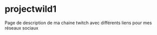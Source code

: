 # projectwild1
Page de description de ma chaine twitch avec différents liens pour mes réseaux sociaux

